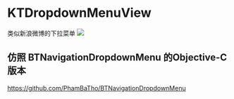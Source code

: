 # KTDropdownMenuView
类似新浪微博的下拉菜单
![](https://github.com/tujinqiu/KTDropdownMenuView/raw/master/Untitled.gif)

仿照 BTNavigationDropdownMenu 的Objective-C版本
---
https://github.com/PhamBaTho/BTNavigationDropdownMenu
